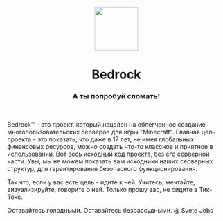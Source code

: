 <p align="center">
    <img src="https://cm8eyg.am.files.1drv.com/y4mFEOfU0I4f20JtNw5ea-U3xbJ1ngbj5pfWu6fgJ4Z8YuHN4QlG9Z_TY4vCGpXGb-nR4eHTK-yQ8qj_QIpkO_HLY3bOklvUEHeDG-N2VOHVz2w5MN4cddkx5YRswCJHYSod6mdiGmKH8pIIN4vPJJcTF_CDQq_ITv4fRXIWPvgA6nCmOf24hRrtzK2F-bAeFjL7FqCOfH7t7On-bQKqw_5dA?width=300&height=300&cropmode=none" Width=100>
</p>


<h1 align="center">
    Bedrock
</h1>

<h3 align="center">
    А ты попробуй сломать!    
</h3>

&thinsp;





Bedrock™ - это проект, который нацелен на облегченное создание многопользовательских серверов для игры "Minecraft". Главная цель проекта - это показать, что даже в 17 лет, не имея глобальных финансовых ресурсов, можно создать что-то классное и приятное в использовании. Вот весь исходный код проекта, без его серверной части. Увы, мы не можем показать вам исходники наших серверных структур, для гарантирования безопасного функционирования.

Так что, если у вас есть цель - идите к ней. Учитесь, мечтайте, визуализируйте, говорите о ней. Только прошу вас, не сидите в Тик-Токе.

Оставайтесь голодными. Оставайтесь безрассудными. @ Svete Jobs
